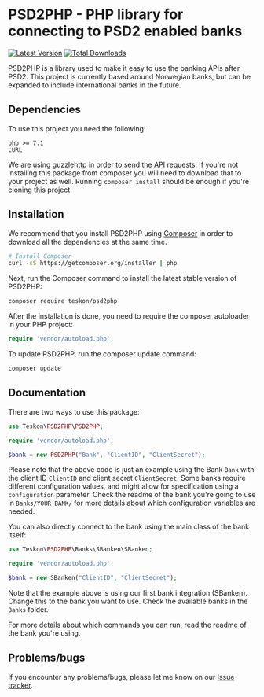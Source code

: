 PSD2PHP - PHP library for connecting to PSD2 enabled banks
=======================

[![Latest Version](https://img.shields.io/github/release/Teskon/PSD2PHP.svg?style=flat-square)](https://github.com/Teskon/PSD2PHP/releases)
[![Total Downloads](https://img.shields.io/packagist/dt/Teskon/PSD2PHP.svg?style=flat-square)](https://packagist.org/packages/Teskon/PSD2PHP)

PSD2PHP is a library used to make it easy to use the banking APIs after PSD2. This project is currently based around Norwegian banks, but can be expanded to include international banks in the future.

## Dependencies
To use this project you need the following:
```
php >= 7.1
cURL
```

We are using [guzzlehttp](https://github.com/guzzle/guzzle) in order to send the API requests. If you're not installing this package from composer you will need to download that to your project as well. Running `composer install` should be enough if you're cloning this project.

## Installation
We recommend that you install PSD2PHP using [Composer](http://getcomposer.org) in order to download all the dependencies at the same time.

```bash
# Install Composer
curl -sS https://getcomposer.org/installer | php
```

Next, run the Composer command to install the latest stable version of PSD2PHP:

```bash
composer require teskon/psd2php
```

After the installation is done, you need to require the composer autoloader in your PHP project:
```php
require 'vendor/autoload.php';
```

To update PSD2PHP, run the composer update command:
```bash
composer update
```

## Documentation
There are two ways to use this package:
```php
use Teskon\PSD2PHP\PSD2PHP;

require 'vendor/autoload.php';

$bank = new PSD2PHP("Bank", "ClientID", "ClientSecret");
```

Please note that the above code is just an example using the Bank `Bank` with the client ID `ClientID` and client secret `ClientSecret`. Some banks require different configuration values, and might allow for specification using a `configuration` parameter. Check the readme of the bank you're going to use in `Banks/YOUR BANK/` for more details about which configuration variables are needed.

You can also directly connect to the bank using the main class of the bank itself:
```php
use Teskon\PSD2PHP\Banks\SBanken\SBanken;

require 'vendor/autoload.php';

$bank = new SBanken("ClientID", "ClientSecret");
```

Note that the example above is using our first bank integration (SBanken). Change this to the bank you want to use. Check the available banks in the `Banks` folder.

For more details about which commands you can run, read the readme of the bank you're using.

## Problems/bugs
If you encounter any problems/bugs, please let me know on our [Issue tracker](https://github.com/Teskon/PSD2PHP/issues).